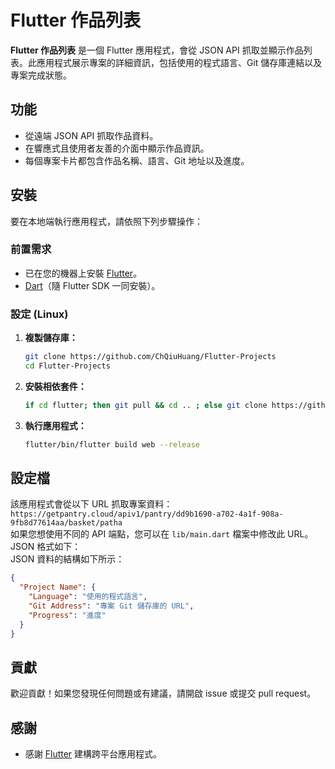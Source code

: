 # Flutter 作品列表

**Flutter 作品列表** 是一個 Flutter 應用程式，會從 JSON API 抓取並顯示作品列表。此應用程式展示專案的詳細資訊，包括使用的程式語言、Git 儲存庫連結以及專案完成狀態。

## 功能

- 從遠端 JSON API 抓取作品資料。
- 在響應式且使用者友善的介面中顯示作品資訊。
- 每個專案卡片都包含作品名稱、語言、Git 地址以及進度。

## 安裝

要在本地端執行應用程式，請依照下列步驟操作：

### 前置需求

- 已在您的機器上安裝 [Flutter](https://flutter.dev/docs/get-started/install)。
- [Dart](https://dart.dev/get-dart)（隨 Flutter SDK 一同安裝）。

### 設定 (Linux)

1. **複製儲存庫：**

   ```sh
   git clone https://github.com/ChQiuHuang/Flutter-Projects
   cd Flutter-Projects
   ```

2. **安裝相依套件：**

   ```sh
   if cd flutter; then git pull && cd .. ; else git clone https://github.com/flutter/flutter.git; fi && ls && flutter/bin/flutter doctor && flutter/bin/flutter clean && flutter/bin/flutter config --enable-web
   ```

3. **執行應用程式：**

   ```sh
   flutter/bin/flutter build web --release
   ```

## 設定檔

該應用程式會從以下 URL 抓取專案資料：
<br>
`https://getpantry.cloud/apiv1/pantry/dd9b1690-a702-4a1f-908a-9fb8d77614aa/basket/patha`
<br>
如果您想使用不同的 API 端點，您可以在 `lib/main.dart` 檔案中修改此 URL。  
JSON 格式如下：  
JSON 資料的結構如下所示：

```json
{
  "Project Name": {
    "Language": "使用的程式語言",
    "Git Address": "專案 Git 儲存庫的 URL",
    "Progress": "進度"
  }
}
```

## 貢獻

歡迎貢獻！如果您發現任何問題或有建議，請開啟 issue 或提交 pull request。


## 感謝

- 感謝 [Flutter](https://flutter.dev) 建構跨平台應用程式。

